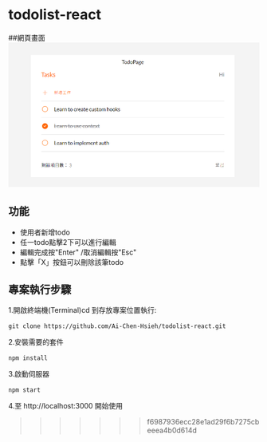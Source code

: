 
# todolist-react

##網頁畫面
![Todo頁面](https://github.com/Ai-Chen-Hsieh/todolist-react/blob/main/src/assets/images/todo_pic.png)

## 功能

- 使用者新增todo
- 任一todo點擊2下可以進行編輯
- 編輯完成按"Enter" /取消編輯按"Esc"
- 點擊「X」按鈕可以刪除該筆todo

## 專案執行步驟

1.開啟終端機(Terminal)cd 到存放專案位置執行:

```
git clone https://github.com/Ai-Chen-Hsieh/todolist-react.git
```

2.安裝需要的套件 
```
npm install 
```

3.啟動伺服器
```
npm start
```
4.至 http://localhost:3000 開始使用
>>>>>>> f6987936ecc28e1ad29f6b7275cbeeea4b0d614d
